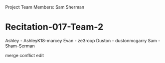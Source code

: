 Project Team Members:
Sam Sherman
# Recitation-017-Team-2

Ashley - AshleyK18-marcey 
Evan - ze3roop
Duston - dustonmcgarry 
Sam - Sham-Serman



merge conflict edit 

